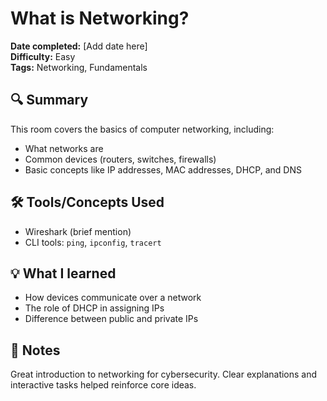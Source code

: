 # What is Networking?

**Date completed:** [Add date here]  
**Difficulty:** Easy  
**Tags:** Networking, Fundamentals

## 🔍 Summary
This room covers the basics of computer networking, including:
- What networks are
- Common devices (routers, switches, firewalls)
- Basic concepts like IP addresses, MAC addresses, DHCP, and DNS

## 🛠 Tools/Concepts Used
- Wireshark (brief mention)
- CLI tools: `ping`, `ipconfig`, `tracert`

## 💡 What I learned
- How devices communicate over a network
- The role of DHCP in assigning IPs
- Difference between public and private IPs

## 🧠 Notes
Great introduction to networking for cybersecurity. Clear explanations and interactive tasks helped reinforce core ideas.
